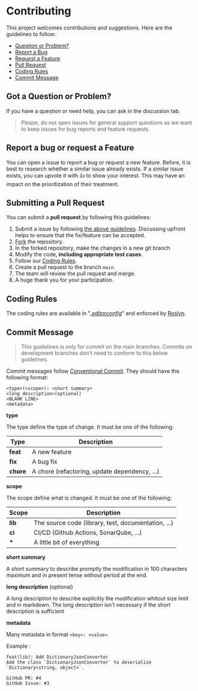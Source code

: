 # Contributing

This project welcomes contributions and suggestions. Here are the guidelines to follow:
- [Question or Problem?](#question)
- [Report a Bug](#issue)
- [Request a Feature](#issue)
- [Pull Request](#pull-request)
- [Coding Rules](#rules)
- [Commit Message](#commit)

## <a name="question"></a> Got a Question or Problem?

If you have a question or need help, you can ask in the discussion tab.

> Please, do not open issues for general support questions as we want to keep issues for bug reports and feature requests.

## <a name="issue"></a> Report a bug or request a Feature

You can open a issue to report a bug or request a new feature. Before, it is best to research whether a similar issue already exists. If a similar issue exists, you can upvote it with 👍 to show your interest. This may have an impact on the prioritization of their treatment.

## <a name="pull-request"></a> Submitting a Pull Request

You can submit a **pull request** by following this guidelines:

1. Submit a issue by following [the above guidelines](#issue). Discussing upfront helps to ensure that the fix/feature can be accepted.
2. [Fork](https://docs.github.com/en/github/getting-started-with-github/fork-a-repo) the repository.
3. In the forked repository, make the changes in a new git branch
4. Modify the code, **including appropriate test cases**.
5. Follow our [Coding Rules](#rules).
6. Create a pull request to the branch `main`.
7. The team will review the pull request and merge.
8. A huge thank you for your participation.


## <a name="rules"></a> Coding Rules

The coding rules are available in "*[.editorconfig](.editorconfig)*" and enforced by [Roslyn](https://learn.microsoft.com/en-us/dotnet/fundamentals/code-analysis/overview). 

## <a name="commit"></a> Commit Message

> This guidelines is only for commit on the main branches. Commits on development branches don't need to conform to this below guidelines.

Commit messages follow [Conventional Commit](https://www.conventionalcommits.org). They should have the following format:
```
<type>(<scope>): <short summary>
<long description>(optional)
<BLANK LINE>
<metadata>
```

**type**

The type define the type of change. It must be one of the following:

| Type      | Description                                       |
|-----------|---------------------------------------------------|
| **feat**  | A new feature                                     |
| **fix**   | A bug fix                                         |
| **chore** | A chore (refactoring, update dependency, ...)     |

**scope**

The scope define what is changed. It must be one of the following:

| Scope     | Description                                         |
|-----------|-----------------------------------------------------|
| **lib**   | The source code (library, test, documentation, ...) |
| **ci**    | CI/CD (Github Actions, SonarQube, ...)              |
| **\***    | A little bit of everything                          |

**short summary**

A short summary to describe promptly the modification in 100 characters maximum and in present tense without period at the end.

**long description** (optional)

A long description to describe explicitly the modification whitout size limit and in markdown. The long description isn't necessary if the short description is sufficient

**metadata**

Many metadata in format `<key>: <value>`.

Example :
```
feat(lib): Add DictionaryJsonConverter
Add the class `DictionaryJsonConverter` to deserialize `Dictionary<string, object>`.

GitHub PR: #4
GitHub Issue: #3
```
